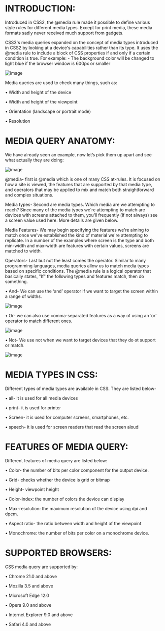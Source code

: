 # **INTRODUCTION:**


Introduced in CSS2, the @media rule made it possible to define various style rules for different media types. Except for print media, these media formats sadly never received much support from gadgets.

CSS3's media queries expanded on the concept of media types introduced in CSS2 by looking at a device's capabilities rather than its type. It uses the @media rule to include a block of CSS properties if and only if a certain condition is true. For example: - The background color will be changed to light blue if the browser window is 600px or smaller

![image](https://user-images.githubusercontent.com/101787864/212490018-8e6f4a41-bfd4-412b-b9ba-f8665f7436aa.png)

Media queries are used to check many things, such as:

•	Width and height of the device

•	Width and height of the viewpoint

•	Orientation (landscape or portrait mode)

•	Resolution

# **MEDIA QUERY ANATOMY:**

We have already seen an example, now let’s pick them up apart and see what actually they are doing:

![image](https://user-images.githubusercontent.com/101787864/212490096-9f591a32-092b-4610-b126-145a48e0e17e.png)

@media- first is @media which is one of many CSS at-rules. It is focused on how a site is viewed, the features that are supported by that media type, and operators that may be applied to mix and match both straightforward and complex situations.

Media types- Second are media types. Which media are we attempting to reach? Since many of the media types we're attempting to match are devices with screens attached to them, you'll frequently (if not always) see a screen value used here. More details are given below.

Media Features- We may begin specifying the features we're aiming to match once we've established the kind of material we're attempting to replicate. In a number of the examples where screen is the type and both min-width and max-width are features with certain values, screens are matched to width.

Operators- Last but not the least comes the operator. Similar to many programming languages, media queries allow us to match media types based on specific conditions. The @media rule is a logical operator that basically states, "If" the following types and features match, then do something.

•	And- We can use the ‘and’ operator if we want to target the screen within a range of widths.

![image](https://user-images.githubusercontent.com/101787864/212490123-05ac569e-252e-4fb5-8016-636f831d421f.png)

•	Or- we can also use comma-separated features as a way of using an ‘or’ operator to match different ones.

![image](https://user-images.githubusercontent.com/101787864/212490141-c7029b5c-0504-4317-aa23-1264edd74866.png)

•	Not- We use not when we want to target devices that they do ot support or match.

![image](https://user-images.githubusercontent.com/101787864/212490153-49eb4aa3-d238-4aff-a16b-b81613456049.png)

# **MEDIA TYPES IN CSS:**

Different types of media types are available in CSS. They are listed below-

•	all- it is used for all media devices

•	print- it is used for printer

•	Screen- it is used for computer screens, smartphones, etc.

•	speech- it is used for screen readers that read the screen aloud 

# **FEATURES OF MEDIA QUERY:**

Different features of media query are listed below:

•	Color- the number of bits per color component for the output device.

•	Grid- checks whether the device is grid or bitmap

•	Height- viewpoint height

•	Color-index: the number of colors the device can display

•	Max-resolution: the maximum resolution of the device using dpi and dpcm.

•	Aspect ratio- the ratio between width and height of the viewpoint

•	Monochrome: the number of bits per color on a monochrome device.

# **SUPPORTED BROWSERS:**

CSS media query are supported by:

•	Chrome 21.0 and above

•	Mozilla 3.5 and above

•	Microsoft Edge 12.0

•	Opera 9.0 and above

•	Internet Explorer 9.0 and above

•	Safari 4.0 and above
